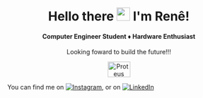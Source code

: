 <div align="center">
  <h1>Hello there <img src="https://raw.githubusercontent.com/MartinHeinz/MartinHeinz/master/wave.gif" width="30px">
 I'm Renê!</h1>
  <h4>Computer Engineer Student ♦ Hardware Enthusiast</h4>
  <p>Looking foward to build the future!!!</p>
</div>
<div align = "center">
  <img align="center" alt="Proteus" width="51px" height="35px"  src="https://www.labcenter.com/images/logo.png">
</div>

<!-- Actual text -->

You can find me on [![Instagram][1.2]][1], or on [![LinkedIn][2.2]][2]

<!-- Icons -->

[1.2]: https://i.imgur.com/M6yBwxS.png (instagram icon without padding)
[2.2]: https://cdn-icons-png.flaticon.com/512/174/174857.png (LinkedIn icon without padding)

<!-- Links to your social media accounts -->

[1]: https://www.instagram.com/rene_correa_/
[2]: https://www.linkedin.com/in/ren%C3%AA-n-corr%C3%AAa-48b9ab195

<!--
Here are some ideas to get you started:

- 🔭 I’m currently working on ...
- 🌱 I’m currently learning ...
- 👯 I’m looking to collaborate on ...
- 🤔 I’m looking for help with ...
- 💬 Ask me about ...
- 📫 How to reach me: ...
- 😄 Pronouns: ...
- ⚡ Fun fact: ...

Future Ideas:
https://github.com/abhisheknaiidu/awesome-github-profile-readme

https://github.com/Raymo111/Raymo111
https://github.com/natemoo-re/natemoo-re
https://github.com/CyrisXD/CyrisXD
-->
